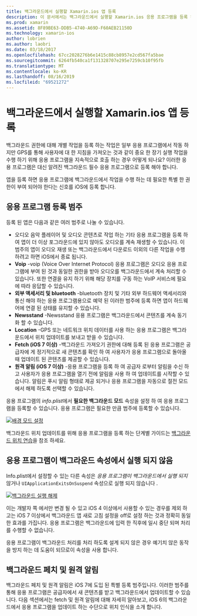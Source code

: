 ```yaml
---
title: 백그라운드에서 실행할 Xamarin.ios 앱 등록
description: 이 문서에서는 백그라운드에서 실행할 Xamarin.ios 응용 프로그램을 등록 하는 방법에 대해 설명 합니다. 오디오 앱, VoIP 앱, 외부 액세서리 및 bluetooth 등에 대해 설명 합니다.
ms.prod: xamarin
ms.assetid: 8F89BE63-DDB5-4740-A69D-F60AEB21150D
ms.technology: xamarin-ios
author: lobrien
ms.author: laobri
ms.date: 03/18/2017
ms.openlocfilehash: 67cc2028276b6e1415c88cb8957e2cd567fa5bae
ms.sourcegitcommit: 6264fb540ca1f131328707e295e7259cb10f95fb
ms.translationtype: MT
ms.contentlocale: ko-KR
ms.lasthandoff: 08/16/2019
ms.locfileid: "69521272"
---
```

# <a name="registering-xamarinios-apps-to-run-in-the-background"></a>백그라운드에서 실행할 Xamarin.ios 앱 등록

백그라운드 권한에 대해 개별 작업을 등록 하는 작업은 일부 응용 프로그램에서 작동 하지만 GPS를 통해 사용자에 대 한 지침을 가져오는 것과 같이 중요 한 장기 실행 작업을 수행 하기 위해 응용 프로그램을 지속적으로 호출 하는 경우 어떻게 되나요? 이러한 응용 프로그램은 대신 알려진 백그라운드 필수 응용 프로그램으로 등록 해야 합니다.

앱을 등록 하면 응용 프로그램에 백그라운드에서 작업을 수행 하는 데 필요한 특별 한 권한이 부여 되어야 한다는 신호를 iOS에 등록 합니다.

## <a name="application-registration-categories"></a>응용 프로그램 등록 범주

등록 된 앱은 다음과 같은 여러 범주로 나눌 수 있습니다.

- 오디오 음악 플레이어 및 오디오 콘텐츠로 작업 하는 기타 응용 프로그램을 등록 하 여 앱이 더 이상 포그라운드에 있지 않아도 오디오를 계속 재생할 수 있습니다. 이 범주의 앱이 오디오 재생 또는 백그라운드에서 다운로드 이외의 다른 작업을 수행 하려고 하면 iOS에서 종료 됩니다.
- **Voip** -voip (Voice Over Internet Protocol) 응용 프로그램은 오디오 응용 프로그램에 부여 된 것과 동일한 권한을 받아 오디오를 백그라운드에서 계속 처리할 수 있습니다. 또한 연결을 유지 하기 위해 해당 장치를 구동 하는 VoIP 서비스에 필요에 따라 응답할 수 있습니다.
- **외부 액세서리 및 bluetooth** -bluetooth 장치 및 기타 외부 하드웨어 액세서리와 통신 해야 하는 응용 프로그램용으로 예약 된 이러한 범주에 등록 하면 앱이 하드웨어에 연결 된 상태를 유지할 수 있습니다.
- **Newsstand** -Newsstand 응용 프로그램은 백그라운드에서 콘텐츠를 계속 동기화 할 수 있습니다.
- **Location** -GPS 또는 네트워크 위치 데이터를 사용 하는 응용 프로그램은 백그라운드에서 위치 업데이트를 보내고 받을 수 있습니다.
- **Fetch (iOS 7 이상)** -백그라운드 가져오기 권한에 대해 등록 된 응용 프로그램은 공급자에 게 정기적으로 새 콘텐츠를 확인 하 여 사용자가 응용 프로그램으로 돌아올 때 업데이트 된 콘텐츠를 제공할 수 있습니다.
- **원격 알림 (iOS 7 이상)** -응용 프로그램을 등록 하 여 공급자 로부터 알림을 수신 하 고 사용자가 응용 프로그램을 열기 전에 알림을 사용 하 여 업데이트를 시작할 수 있습니다. 알림은 푸시 알림 형태로 제공 되거나 응용 프로그램을 자동으로 절전 모드에서 해제 하도록 선택할 수 있습니다.


응용 프로그램의 *info.plist*에서 **필요한 백그라운드 모드** 속성을 설정 하 여 응용 프로그램을 등록할 수 있습니다. 응용 프로그램은 필요한 만큼 범주에 등록할 수 있습니다.

 [![](registering-applications-to-run-in-background-images/bgmodes.png "배경 모드 설정")](registering-applications-to-run-in-background-images/bgmodes.png#lightbox)

백그라운드 위치 업데이트를 위해 응용 프로그램을 등록 하는 단계별 가이드는 [백그라운드 위치 연습](~/ios/app-fundamentals/backgrounding/ios-backgrounding-walkthroughs/location-walkthrough.md)을 참조 하세요.

## <a name="application-does-not-run-in-background-property"></a>응용 프로그램이 백그라운드 속성에서 실행 되지 않음

Info.plist에서 설정할 수 있는 다른 속성은 *응용 프로그램이 백그라운드에서 실행 되지*않거나 `UIApplicationExitsOnSuspend` 속성으로 실행 되지 않습니다 *.*

 [![](registering-applications-to-run-in-background-images/plist.png "백그라운드 실행 해제")](registering-applications-to-run-in-background-images/plist.png#lightbox)

이는 개발자 쪽 에서만 변경 될 수 있고 iOS 4 이상에서 사용할 수 있는 경우를 제외 하 고는 iOS 7 이상에서 백그라운드 앱 새로 고침 설정을 off로 설정 하는 것과 정확히 동일한 효과를 가집니다. 응용 프로그램은 백그라운드에 입력 한 직후에 일시 중단 되며 처리를 수행할 수 없습니다.

응용 프로그램이 백그라운드 처리를 처리 하도록 설계 되지 않은 경우 예기치 않은 동작을 방지 하는 데 도움이 되므로이 속성을 사용 합니다.

## <a name="background-fetch-and-remote-notifications"></a>백그라운드 페치 및 원격 알림

백그라운드 페치 및 원격 알림은 iOS 7에 도입 된 특별 등록 범주입니다. 이러한 범주를 통해 응용 프로그램은 공급자에서 새 콘텐츠를 받고 백그라운드에서 업데이트할 수 있습니다. 다음 섹션에서는 fetch 및 원격 알림에 대해 자세히 알아보고, iOS 6의 백그라운드에서 응용 프로그램을 업데이트 하는 수단으로 위치 인식을 소개 합니다.
